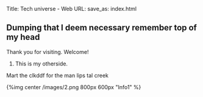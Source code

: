 Title: Tech universe - Web 
URL:
save_as: index.html

## Dumping that I deem necessary remember top of my head
Thank you for visiting. Welcome!
1. This is my otherside.

Mart the clkddf for the man lips tal creek

{%img center /images/2.png 800px 600px "Info1" %}

